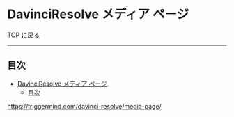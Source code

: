 # DavinciResolve メディア ページ

[TOP に戻る](../../index.md)

---

## 目次
- [DavinciResolve メディア ページ](#davinciresolve-メディア-ページ)
  - [目次](#目次)


https://triggermind.com/davinci-resolve/media-page/







